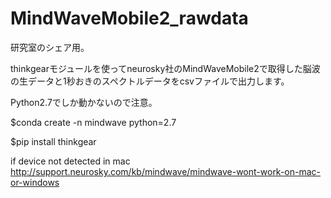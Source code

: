 # MindWaveMobile2_rawdata
<p>研究室のシェア用。</p>
<p>thinkgearモジュールを使ってneurosky社のMindWaveMobile2で取得した脳波の生データと1秒おきのスペクトルデータをcsvファイルで出力します。</p>
<p>Python2.7でしか動かないので注意。</p>

$conda create -n mindwave python=2.7  

$pip install thinkgear  


if device not detected in mac
http://support.neurosky.com/kb/mindwave/mindwave-wont-work-on-mac-or-windows
